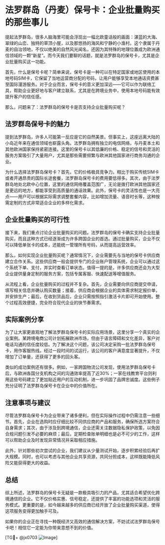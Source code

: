 # 法罗群岛（丹麦）保号卡：企业批量购买的那些事儿

提起法罗群岛，很多人脑海里可能会浮现出一幅北欧童话般的画面：湛蓝的大海、翠绿的山峦、独特的草顶小屋，以及那悠扬的海风和宁静的小渔村。这个隶属于丹麦的自治领地，不仅以绝美的自然风光闻名，还因为其特殊的地理位置成为欧洲通信领域的一颗“新星”。而今天我们要聊的话题，就是法罗群岛的保号卡，尤其是企业批量购买这一功能。

首先，什么是保号卡呢？简单来说，保号卡是一种可以在特定国家或地区使用的本地号码SIM卡，它保留了当地运营商分配的号码，让用户能够享受本地通话资费甚至国际漫游服务。对于企业而言，保号卡的意义更加深远——它可以作为联络工具，帮助企业更好地与客户建立联系，尤其是在跨境业务中，使用本地号码能有效提升客户的信任感。

那么，问题来了：法罗群岛的保号卡是否支持企业批量购买呢？

## 法罗群岛保号卡的魅力

提到法罗群岛，许多人可能第一反应是它的自然美景。但事实上，这座远离大陆的小岛近年来在通信领域也崭露头角。法罗群岛拥有独立的电信网络，与丹麦本土和其他欧洲国家保持紧密连接。这里的保号卡以其低廉的价格、稳定的信号和灵活的服务方案吸引了大量用户，尤其是那些需要频繁与欧洲其他国家进行商务沟通的企业。

为什么选择法罗群岛保号卡？首先，它的价格极具竞争力。相比于购买传统SIM卡或者开通昂贵的国际长途套餐，法罗群岛保号卡的费用要低得多。其次，由于法罗群岛地处北欧中心位置，这里的通信网络覆盖范围广，无论是拨打欧洲其他国家还是更远的地方，都能享受到高质量的通话效果。此外，保号卡的灵活性也是一大亮点——用户可以根据实际需求调整套餐内容，比如增加流量、语音时长等，这种按需定制的方式非常适合企业的多样化需求。

## 企业批量购买的可行性

接下来，我们重点讨论企业批量购买的问题。法罗群岛的保号卡确实支持企业批量购买，而且这种方式已经逐渐成为许多跨国企业的首选。通过批量购买，企业不仅可以降低单张卡的成本，还能统一管理所有号码，从而提高运营效率。

那么，如何实现企业批量购买呢？通常情况下，企业需要先与当地的保号卡供应商建立合作关系。这些供应商一般会提供专门的企业账户管理系统，企业可以通过这个系统下单、支付，并实时查看订单状态。值得一提的是，许多供应商还会为大型企业提供量身定制的服务方案，包括专属客服、快速配送等增值服务。

从流程上看，企业批量购买的过程并不复杂。首先，企业需要向供应商提交申请，填写相关信息并确认购买数量；接着，供应商会根据企业的具体需求制定报价单，并安排生产；最后，在收到货品后，企业只需按照指引激活卡片即可开始使用。整个过程高效便捷，完全符合现代企业的快节奏需求。

## 实际案例分享

为了让大家更直观地了解法罗群岛保号卡的实际应用场景，这里分享一个真实的企业案例。某跨境电商公司计划拓展欧洲市场，但由于语言障碍和文化差异，客户对电话沟通的信任度较低。为了解决这个问题，该公司决定采购一批法罗群岛保号卡，用作客服热线。经过一段时间的试运行，该公司的客户满意度显著提升，不仅增加了订单量，还获得了更多的回头客。

类似的成功案例还有很多。例如，一家跨国物流公司发现，使用法罗群岛保号卡后，与欧洲各国分支机构之间的沟通效率提高了近30%；一家在线教育平台则利用这些号码建立了更加贴近用户的互动机制，进一步巩固了品牌忠诚度。这些例子充分证明了法罗群岛保号卡在企业中的价值所在。

## 注意事项与建议

尽管法罗群岛保号卡为企业带来了诸多便利，但在实际操作过程中仍需注意一些细节。首先，企业在选购时应仔细比较不同供应商的产品和服务，确保所选方案符合自身需求；其次，由于涉及到跨境通信，企业还需关注数据隐私保护政策，以免因合规问题引发不必要的麻烦；最后，定期检查账单明细也是必不可少的工作，这样可以帮助企业及时发现异常情况并采取相应措施。

此外，针对那些初次尝试的企业，我们建议从少量测试开始，逐步积累经验后再扩大规模。同时，也可以考虑与其他企业共享资源，共同分担成本，这样既能降低风险又能获得更大的收益。

## 总结

综上所述，法罗群岛的保号卡无疑是一款极具吸引力的产品，尤其适合希望优化跨境通信的企业。它不仅价格实惠、信号稳定，还提供了丰富的功能选项和灵活的服务模式。更重要的是，如今越来越多的供应商已经开放了企业批量购买渠道，使得这项服务变得更加触手可及。

如果你的企业正在寻找一种既经济又高效的通信解决方案，不妨试试法罗群岛保号卡吧！相信它一定能为你带来意想不到的价值。

[TG💪+ @jx0703 ![Image](https://github.com/user-attachments/assets/dbca1d08-cadb-493c-b0ec-ad6f7a83f270)]